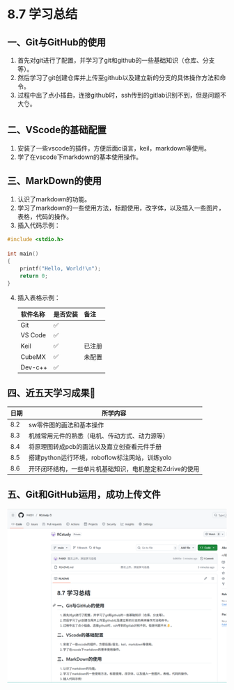 # **8.7 学习总结** 

## 一、Git与GitHub的使用
1. 首先对git进行了配置，并学习了git和github的一些基础知识（仓库、分支等）。
2. 然后学习了git创建仓库并上传至github以及建立新的分支的具体操作方法和命令。
3. 过程中出了点小插曲，连接github时，ssh传到的gitlab识别不到，但是问题不大👌。

## 二、VScode的基础配置
1. 安装了一些vscode的插件，方便后面c语言，keil，markdown等使用。
2. 学了在vscode下markdown的基本使用操作。
   
## 三、MarkDown的使用
1. 认识了markdown的功能。
2. 学习了markdown的一些使用方法，标题使用，改字体，以及插入一些图片，表格，代码的操作。
3. 插入代码示例：
```c
#include <stdio.h>

int main() 
{
    printf("Hello, World!\n");
    return 0;
}
```
4. 插入表格示例：

    | 软件名称       | 是否安装  | 备注|
    |---------------|-----------|----|
    | Git           | ✅       |     |
    | VS Code       | ✅       |     |
    | Keil          | ✅       |已注册|
    | CubeMX        | ✅       |未配置|
    | Dev-c++       | ✅       |     |

## 四、近五天学习成果👾

| 日期 | 所学内容               | 
|------|-----------------------|
| 8.2  | sw零件图的画法和基本操作|
| 8.3  | 机械常用元件的熟悉（电机、传动方式、动力源等）|
| 8.4  | 将原理图转成pcb的画法以及嘉立创查看元件手册|
| 8.5  | 搭建python运行环境，roboflow标注网站，训练yolo|
| 8.6  | 开环闭环结构，一些单片机基础知识，电机整定和Zdrive的使用|

## 五、Git和GitHub运用，成功上传文件

![截图说明](./成功上传.png)